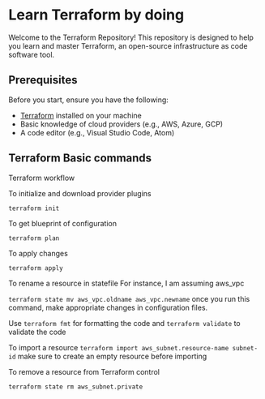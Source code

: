 # Learn Terraform by doing
Welcome to the Terraform Repository! This repository is designed to help you learn and master Terraform, an open-source infrastructure as code software tool.

## Prerequisites

Before you start, ensure you have the following:

- [Terraform](https://www.terraform.io/downloads.html) installed on your machine
- Basic knowledge of cloud providers (e.g., AWS, Azure, GCP)
- A code editor (e.g., Visual Studio Code, Atom)

## Terraform Basic commands

Terraform workflow

To initialize and download provider plugins 

```terraform init```

To get blueprint of configuration

```terraform plan```

To apply changes 

```terraform apply```

To rename a resource in statefile
For instance, I am assuming aws_vpc

```terraform state mv aws_vpc.oldname aws_vpc.newname``` once you run this command, make appropriate changes in configuration files.

Use ```terraform fmt``` for formatting the code and ```terraform validate``` to validate the code


To import a resource
```terraform import aws_subnet.resource-name subnet-id``` make sure to create an empty resource before importing


To remove a resource from Terraform control

```terraform state rm aws_subnet.private```
